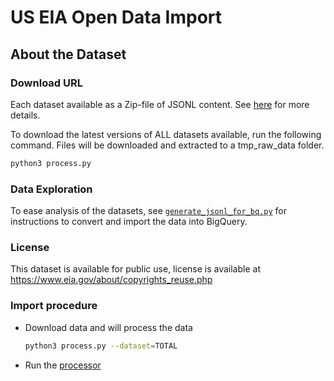 # US EIA Open Data Import

## About the Dataset

### Download URL

Each dataset available as a Zip-file of JSONL content. See [here](https://www.eia.gov/opendata/bulkfiles.php) for more details.

To download the latest versions of ALL datasets available, run the following command. Files will be downloaded and extracted to a tmp_raw_data folder.

```bash
python3 process.py
```

### Data Exploration

To ease analysis of the datasets, see [`generate_jsonl_for_bq.py`](generate_jsonl_for_bq.py) for instructions to convert and import the data into BigQuery.

### License

This dataset is available for public use, license is available at https://www.eia.gov/about/copyrights_reuse.php

### Import procedure

- Download data and will process the data
    ```bash
    python3 process.py --dataset=TOTAL
    ```

- Run the [processor](process/README.md)
